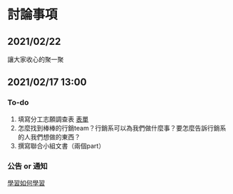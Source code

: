 # 討論事項

## 2021/02/22
讓大家收心的聚一聚

## 2021/02/17 13:00
### To-do
1. 填寫分工志願調查表 [表單](https://forms.gle/k5Xv5UhyEPRCnr9F8)
2. 怎麼找到棒棒的行銷team？行銷系可以為我們做什麼事？要怎麼告訴行銷系的人我們想做的東西？
3. 撰寫聯合小組文書（兩個part）

### 公告 or 通知  
[學習如何學習](https://www.youtube.com/watch?v=Ya7XE47gPBo)